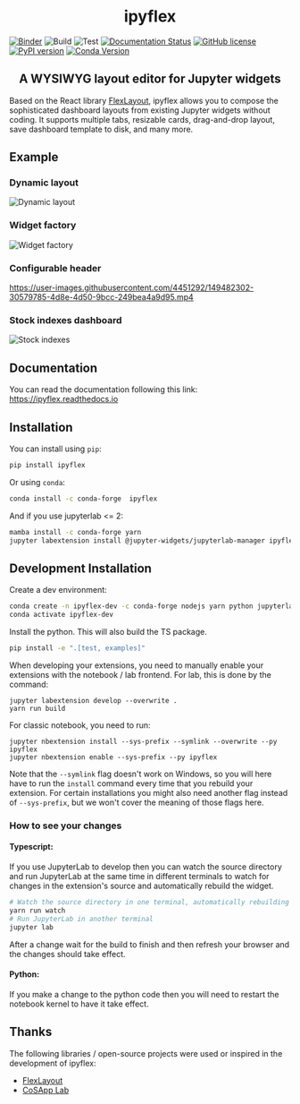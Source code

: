<h1 align="center">ipyflex</h1>

[![Binder](https://mybinder.org/badge_logo.svg)](https://mybinder.org/v2/gh/trungleduc/ipyflex/master?urlpath=lab%2Ftree%2Fexamples) ![Build](https://github.com/trungleduc/ipyflex/actions/workflows/build.yml/badge.svg) ![Test](https://github.com/trungleduc/ipyflex/actions/workflows/ui-tests.yml/badge.svg) [![Documentation Status](https://readthedocs.org/projects/ipyflex/badge/?version=latest)](http://ipyflex.readthedocs.io/?badge=latest) [![GitHub license](https://badgen.net/github/license/trungleduc/ipyflex)](https://github.com/trungleduc/ipyflex/blob/master/LICENSE) [![PyPI version](https://badge.fury.io/py/ipyflex.svg)](https://badge.fury.io/py/ipyflex) [![Conda Version](https://img.shields.io/conda/vn/conda-forge/ipyflex.svg)](https://anaconda.org/conda-forge/ipyflex)

<h2 align="center"> A WYSIWYG layout editor for Jupyter widgets </h1>

Based on the React library [FlexLayout](https://github.com/caplin/FlexLayout), ipyflex allows you to compose the sophisticated dashboard layouts from existing Jupyter widgets without coding. It supports multiple tabs, resizable cards, drag-and-drop layout, save dashboard template to disk, and many more.

## Example

### Dynamic layout

![Dynamic layout](./docs/source/images/ipyflex.gif)

### Widget factory

![Widget factory](./docs/source/images/ipyflex-factory.gif)

### Configurable header

https://user-images.githubusercontent.com/4451292/149482302-30579785-4d8e-4d50-9bcc-249bea4a9d95.mp4

### Stock indexes dashboard

![Stock indexes](./docs/source/images/ipyflex-stock2.gif)

## Documentation

You can read the documentation following this link: https://ipyflex.readthedocs.io

## Installation

You can install using `pip`:

```bash
pip install ipyflex
```

Or using `conda`:

```bash
conda install -c conda-forge  ipyflex
```

And if you use jupyterlab <= 2:

```bash
mamba install -c conda-forge yarn
jupyter labextension install @jupyter-widgets/jupyterlab-manager ipyflex
```

## Development Installation

Create a dev environment:

```bash
conda create -n ipyflex-dev -c conda-forge nodejs yarn python jupyterlab
conda activate ipyflex-dev
```

Install the python. This will also build the TS package.

```bash
pip install -e ".[test, examples]"
```

When developing your extensions, you need to manually enable your extensions with the
notebook / lab frontend. For lab, this is done by the command:

```
jupyter labextension develop --overwrite .
yarn run build
```

For classic notebook, you need to run:

```
jupyter nbextension install --sys-prefix --symlink --overwrite --py ipyflex
jupyter nbextension enable --sys-prefix --py ipyflex
```

Note that the `--symlink` flag doesn't work on Windows, so you will here have to run
the `install` command every time that you rebuild your extension. For certain installations
you might also need another flag instead of `--sys-prefix`, but we won't cover the meaning
of those flags here.

### How to see your changes

#### Typescript:

If you use JupyterLab to develop then you can watch the source directory and run JupyterLab at the same time in different
terminals to watch for changes in the extension's source and automatically rebuild the widget.

```bash
# Watch the source directory in one terminal, automatically rebuilding when needed
yarn run watch
# Run JupyterLab in another terminal
jupyter lab
```

After a change wait for the build to finish and then refresh your browser and the changes should take effect.

#### Python:

If you make a change to the python code then you will need to restart the notebook kernel to have it take effect.

## Thanks

The following libraries / open-source projects were used or inspired in the development of ipyflex:

- [FlexLayout](https://github.com/caplin/FlexLayout)
- [CoSApp Lab](https://gitlab.com/cosapp/cosapp_lab)
